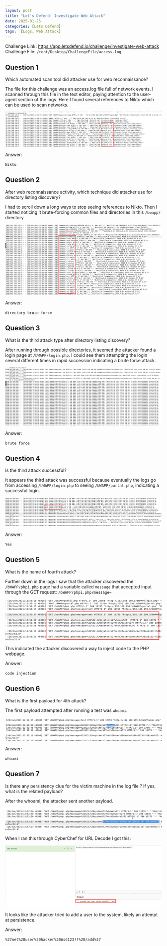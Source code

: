 ```yaml
---
layout: post
title: "Let's Defend: Investigate Web Attack"
date: 2025-01-25
categories: [Lets Defend]
tags:  [Logs, Web Attack] 
---
```



Challenge Link: https://app.letsdefend.io/challenge/investigate-web-attack
Challenge File: `/root/Desktop/ChallengeFile/access.log`

## Question 1
Which automated scan tool did attacker use for web reconnaissance?

The file for this challenge was an access.log file full of network events. I scanned through this file in the text editor, paying attention to the user-agent section of the logs. Here I found several references to Nikto which can be used to scan networks.

![](/assets/img/posts/2025-01-25-Investigate-Web-Attack/image-1.png)

Answer:

`Nikto`

## Question 2
After web reconnaissance activity, which technique did attacker use for directory listing discovery?

I had to scroll down a long ways to stop seeing references to Nikto. Then I started noticing it brute-forcing common files and directories in this `/bwapp/` directory.

![](/assets/img/posts/2025-01-25-Investigate-Web-Attack/image-2.png)

Answer:

`directory brute force`

## Question 3
What is the third attack type after directory listing discovery?

After running through possible directories, it seemed the attacker found a login page at `/bWAPP/login.php`. I could see them attempting the login several different times in rapid succession indicating a brute force attack.

![](/assets/img/posts/2025-01-25-Investigate-Web-Attack/image-3.png)

Answer:

`brute force`

## Question 4
Is the third attack successful?

It appears the third attack was successful because eventually the logs go from accessing `/bWAPP/login.php` to seeing `/bWAPP/portal.php`, indicating a successful login.

![](/assets/img/posts/2025-01-25-Investigate-Web-Attack/image-4.png)

Answer:

`Yes`

## Question 5
What is the name of fourth attack?

Further down in the logs I saw that the attacker discovered the `/bWAPP/phpi.php` page had a variable called `message` that accepted input through the GET request: `/bWAPP/phpi.php?message=` 

![](/assets/img/posts/2025-01-25-Investigate-Web-Attack/image-5.png)

This indicated the attacker discovered a way to inject code to the PHP webpage.

Answer:

`code injection`

## Question 6
What is the first payload for 4th attack?

The first payload attempted after running a test was `whoami`.

![](/assets/img/posts/2025-01-25-Investigate-Web-Attack/image-6.png)

Answer:

`whoami`

## Question 7
Is there any persistency clue for the victim machine in the log file ? If yes, what is the related payload?

After the whoami, the attacker sent another payload.

![](/assets/img/posts/2025-01-25-Investigate-Web-Attack/image-7.png)

When I ran this through CyberChef for URL Decode I got this:

![](/assets/img/posts/2025-01-25-Investigate-Web-Attack/image-8.png)

It looks like the attacker tried to add a user to the system, likely an attempt at persistence. 

Answer:

`%27net%20user%20hacker%20Asd123!!%20/add%27`
